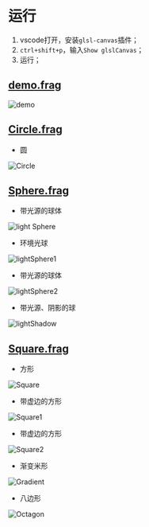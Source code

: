 # 运行

1. vscode打开，安装`glsl-canvas`插件；
2. `ctrl+shift+p`，输入`Show glslCanvas`；
3. 运行；

## [demo.frag](./demo.frag)

![demo](./image/demo.jpg)

## [Circle.frag](./Circle.frag)

* 圆

![Circle](./image/Circle.jpg)

## [Sphere.frag](./Sphere.frag)

* 带光源的球体

![light Sphere](./image/Light%20sphere.jpg)

* 环境光球

![lightSphere1](./image/Light%20sphere1.jpg)

* 带光源的球体

![lightSphere2](./image/Light%20sphere2.jpg)

* 带光源、阴影的球

![lightShadow](./image/lightShadow.jpg)

## [Square.frag](./Square.frag)

* 方形

![Square](./image/Square.jpg)

* 带虚边的方形

![Square1](./image/Square1.jpg)

* 带虚边的方形

![Square2](./image/Square2.jpg)

* 渐变米形

![Gradient](./image/Gradient%20Rice.jpg)

* 八边形

![Octagon](./image/Octagon.jpg)